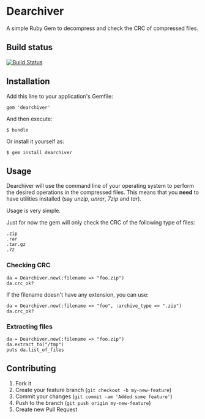 # Dearchiver

A simple Ruby Gem to decompress and check the CRC of compressed files.

## Build status

[![Build Status](https://travis-ci.org/eljuanchosf/dearchiver.png)](https://travis-ci.org/eljuanchosf/dearchiver)

## Installation

Add this line to your application's Gemfile:

    gem 'dearchiver'

And then execute:

    $ bundle

Or install it yourself as:

    $ gem install dearchiver

## Usage

Dearchiver will use the command line of your operating system to perform the desired operations in the
compressed files. This means that you **need** to have utilities installed (say *unzip*, *unrar*, *7zip* and *tar*).

Usage is very simple.

Just for now the gem will only check the CRC of the following type of files:

    .zip
    .rar
    .tar.gz
    .7z

### Checking CRC

    da = Dearchiver.new(:filename => "foo.zip")
    da.crc_ok?

If the filename doesn't have any extension, you can use:

    da = Dearchiver.new(:filename => "foo", :archive_type => ".zip")
    da.crc_ok?

### Extracting files

    da = Dearchiver.new(:filename => "foo.zip")
    da.extract_to("/tmp")
    puts da.list_of_files

## Contributing

1. Fork it
2. Create your feature branch (`git checkout -b my-new-feature`)
3. Commit your changes (`git commit -am 'Added some feature'`)
4. Push to the branch (`git push origin my-new-feature`)
5. Create new Pull Request

